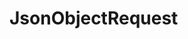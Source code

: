 # JsonObjectRequest

<?php

$connection = mysqli_connect('localhost','root','');

mysqli_select_db($connection , 'library');

$result = mysqli_query($connection , "select * from user ");


$namesArray = array();


while ( $row = mysqli_fetch_array($result))
	
	{
		
		$pass = $row['password'];
		$mobile = $row['mobile'];
		
		$keyValuePair['n'] = $row['name'];
		
		array_push($namesArray , $keyValuePair);
		
		
		
	}
	
	$response['result'] = $namesArray;
	
	echo json_encode($response);
	
	
	?>
